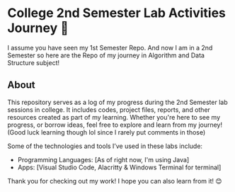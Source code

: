 # College 2nd Semester Lab Activities Journey 🚀

I assume you have seen my 1st Semester Repo. And now I am in a 2nd Semester so here are the Repo of my journey in Algorithm and Data Structure subject!

## About

This repository serves as a log of my progress during the 2nd Semester lab sessions in college. It includes codes, project files, reports, and other resources created as part of my learning. Whether you're here to see my progress, or borrow ideas, feel free to explore and learn from my journey! (Good luck learning though lol since I rarely put comments in those)

Some of the technologies and tools I’ve used in these labs include:

- Programming Languages: [As of right now, I'm using Java]
- Apps: [Visual Studio Code, Alacritty & Windows Terminal for terminal]

Thank you for checking out my work! I hope you can also learn from it! 😊
